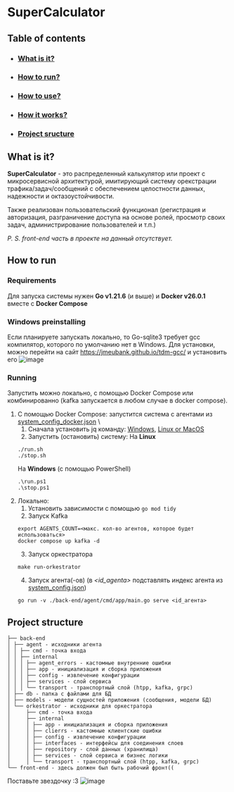 # SuperCalculator

## Table of contents

- ### [What is it?](#what-is-it)
- ### [How to run?](#how-to-run)
- ### [How to use?](docs%2Fusage.md#how-to-use)
- ### [How it works?](docs%2FhowItWorks.md)
- ### [Project sructure](#project-structure)

## What is it?

**SuperCalculator** - это распределенный калькулятор или проект с микросервисной архитектурой, имитирующий
систему орекстрации трафика/задач/сообщений с обеспечением целостности данных, надежности и октазоустойчивости.

Также реализован пользовательский функционал (регистрация и авторизация, разграничение доступа на основе ролей, просмотр своих задач, администрирование пользователей и т.п.)

_P. S. front-end часть в проекте на данный отсутствует._

## How to run

### Requirements
Для запуска системы нужен **Go v1.21.6** (и выше) и **Docker v26.0.1** вместе с **Docker Compose**

### Windows preinstalling

Если планируете запускать локально, то Go-sqlite3 требует gcc компилятор, которого по умолчанию нет в Windows. Для установки, можно перейти на сайт https://jmeubank.github.io/tdm-gcc/ и установить его
![image](https://github.com/Conty111/SuperCalculator/assets/90860829/5fed60e6-442f-4ec7-aafb-5360ba3e3e50)

### Running
Запустить можно локально, с помощью Docker Compose или комбинированно (kafka запускается в любом случае в docker compose).

1. С помощью Docker Compose: запустится система с агентами из [system_config_docker.json](system_config_docker.json) \
   1. Сначала установить jq команду: [Windows](https://bobbyhadz.com/blog/install-and-use-jq-on-windows), [Linux or MacOS](https://jqlang.github.io/jq/download/)
   2. Запустить (остановить) систему:
   На **Linux**
    ```
    ./run.sh
    ./stop.sh
    ```
    На **Windows** (с помощью PowerShell)
    ```
    .\run.ps1
    .\stop.ps1
    ```
3. Локально:
   1. Установить зависимости с помощью ```go mod tidy```
   2. Запуск Kafka
   ```
   export AGENTS_COUNT=<макс. кол-во агентов, которое будет использоваться>
   docker compose up kafka -d
   ```
   3. Запуск оркестратора
   ```
   make run-orkestrator
   ```
   4. Запуск агента(-ов) (в _<id_agenta>_ подставлять индекс агента из [system_config.json](system_config.json))
   ```
   go run -v ./back-end/agent/cmd/app/main.go serve <id_агента>
   ```




## Project structure

```
├── back-end
│ ├── agent - исходники агента
│ │ ├── cmd - точка входа
│ │ ├── internal
│ │ │ ├── agent_errors - кастомные внутренние ошибки
│ │ │ ├── app - инициализация и сборка приложения
│ │ │ ├── config - извлечение конфигурации
│ │ │ ├── services - слой сервиса
│ │ │ └── transport - транспортный слой (htpp, kafka, grpc)
│ ├── db - папка с файлами для БД
│ ├── models - модели сущностей приложения (сообщения, модели БД)
│ └── orkestrator - исходники для оркестратора
│     ├── cmd - точка входа
│     ├── internal
│     │ ├── app - инициализация и сборка приложения
│     │ ├── clierrs - кастомные клиентские ошибки
│     │ ├── config - извлечение конфигурации
│     │ ├── interfaces - интерфейсы для соединения слоев
│     │ ├── repository - слой данных (хранилища)
│     │ ├── services - слой сервиса и бизнес логики
│     │ └── transport - транспортный слой (htpp, kafka, grpc)
└── front-end - здесь должен был быть рабочий фронт((
```

Поставьте звездочку :3
![image](https://github.com/Conty111/SuperCalculator/assets/90860829/adfce3ff-7490-427c-aa03-26f904f2503b)
